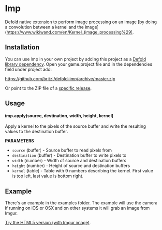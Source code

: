 # Imp
Defold native extension to perform image processing on an image [by doing a convolution between a kernel and the image](https://www.wikiwand.com/en/Kernel_(image_processing%29).

## Installation
You can use Imp in your own project by adding this project as a [Defold library dependency](https://www.defold.com/manuals/libraries/). Open your game.project file and in the dependencies field under project add:

https://github.com/britzl/defold-imp/archive/master.zip

Or point to the ZIP file of a [specific release](https://github.com/britzl/defold-imp/releases).

## Usage

#### imp.apply(source, destination, width, height, kernel)
Apply a kernel to the pixels of the source buffer and write the resulting values to the destination buffer.

**PARAMETERS**
* ```source``` (buffer) - Source buffer to read pixels from
* ```destination``` (buffer) - Destination buffer to write pixels to
* ```width``` (number) - Width of source and destination buffers
* ```height``` (number) - Height of source and destination buffers
* ```kernel``` (table) - Table with 9 numbers describing the kernel. First value is top left, last value is bottom right.

## Example
There's an example in the examples folder. The example will use the camera if running on iOS or OSX and on other systems it will grab an image from Imgur.

[Try the HTML5 version (with Imgur image)](https://britzl.github.io/Imp/).
